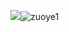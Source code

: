![](zuoye1.png)![zuoye1](https://user-images.githubusercontent.com/82360097/115135659-a02a0880-a04c-11eb-987d-dc3bfdf5accd.png)
